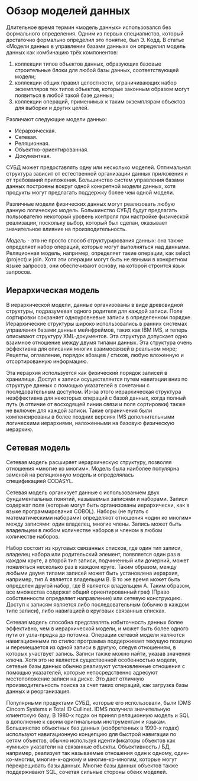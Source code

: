 # Обзор моделей данных

Длительное время термин «модель данных» использовался без формального
определения. Одним из первых специалистов, который достаточно формально
определил это понятие, был Э. Кодд. В статье «Модели данных в управлении
базами данных» он определил модель данных как комбинацию трёх
компонентов:

1.  коллекции типов объектов данных, образующих базовые строительные
    блоки для любой базы данных, соответствующей модели;
2.  коллекции общих правил целостности, ограничивающих набор экземпляров
    тех типов объектов, которые законным образом могут появиться в любой
    такой базе данных;
3.  коллекции операций, применимых к таким экземплярам объектов для
    выборки и других целей.

Различают следующие модели данных:

-   Иерархическая.
-   Сетевая.
-   Реляционная.
-   Объектно-ориентированная.
-   Документная.

СУБД может предоставлять одну или несколько моделей. Оптимальная
структура зависит от естественной организации данных приложения и от
требований приложения. Большинство систем управления базами данных
построены вокруг одной конкретной модели данных, хотя продукты могут
предлагать поддержку более чем одной модели.

Различные модели физических данных могут реализовать любую данную
логическую модель. Большинство СУБД будут предлагать пользователю
некоторый уровень контроля при настройке физической реализации,
поскольку выбор, который был сделан, оказывает значительное влияние на
производительность.

*Модель* - это не просто способ структурирования данных: она также
определяет набор операций, которые могут выполняться над данными.
Реляционная модель, например, определяет такие операции, как select
(project) и join. Хотя эти операции могут быть не явными в конкретном
языке запросов, они обеспечивают основу, на которой строится язык
запросов.

## Иерархическая модель

В иерархической модели, данные организованы в виде древовидной
структуры, подразумевая одного родителя для каждой записи. Поле
сортировки сохраняет одноуровневые записи в определенном порядке.
Иерархические структуры широко использовались в ранних системах
управления базами данных мейнфреймов, таких как IBM IMS, и теперь
описывают структуру XML-документов. Эта структура допускает одно
взаимное отношение между двумя типами данных. Эта структура очень
эффективна для описания многих взаимосвязей в реальном мире; Рецепты,
оглавление, порядок абзацев / стихов, любую вложенную и отсортированную
информацию.

Эта иерархия используется как физический порядок записей в хранилище.
Доступ к записи осуществляется путем навигации вниз по структуре данных
с помощью указателей в сочетании с последовательным доступом. Из-за
этого иерархическая структура неэффективна для некоторых операций с
базой данных, когда полный путь (в отличие от восходящей линии связи и
поля сортировки) также не включен для каждой записи. Такие ограничения
были компенсированы в более поздних версиях IMS дополнительными
логическими иерархиями, наложенными на базовую физическую иерархию.

## Сетевая модель

Сетевая модель расширяет иерархическую структуру, позволяя отношения
«многие ко многим». Модель была наиболее популярна заменой на
реляционную модель и определялась спецификацией CODASYL.

Сетевая модель организует данные с использованием двух фундаментальных
понятий, называемых записями и наборами. Записи содержат поля (которые
могут быть организованы иерархически, как в языке
программирования COBOL). Наборы (не путать с математическими наборами)
определяют отношения «один ко многим» между записями: один владелец,
многие члены. Запись может быть владельцем в любом количестве наборов и
членом в любом количестве наборов.

Набор состоит из круговых связанных списков, где один тип записи,
владелец набора или родительский элемент, появляется один раз в каждом
круге, а второй тип записи, подчиненный или дочерний, может появляться
несколько раз в каждом круге. Таким образом, между любыми двумя типами
записей может быть установлена иерархия, например, тип A является
владельцем B. В то же время может быть определен другой набор, где B
является владельцем A. Таким образом, все множества содержат
общий ориентированный граф (Право собственности определяет направление)
или сетевую конструкцию. Доступ к записям является либо последовательным
(обычно в каждом типе записи), либо навигацией в круговых связанных
списках.

Сетевая модель способна представлять избыточность данных более
эффективно, чем в иерархической модели, и может быть более одного пути
от узла-предка до потомка. Операции сетевой модели являются
навигационными по стилю: программа поддерживает текущую позицию и
перемещается из одной записи в другую, следуя отношениям, в которых
участвует запись. Записи также можно найти, указав значения ключа. Хотя
это не является существенной особенностью модели, сетевые базы данных
обычно реализуют установленные отношения с помощью указателей, которые
непосредственно адресуют местоположение записи на диске. Это дает
отличную производительность поиска за счет таких операций, как загрузка
базы данных и реорганизация.

Популярными продуктами СУБД, которые его использовали, были IDMS Cincom
Systems и Total ID Cullinet. IDMS получила значительную клиентскую базу;
В 1980-х годах он принял реляционную модель и SQL в дополнение к своим
оригинальным инструментам и языкам. Большинство объектных баз
данных (изобретенных в 1990-х годах) используют навигационную концепцию
для быстрой навигации по сетям объектов, обычно используя идентификаторы
объектов как «умные» указатели на связанные объекты. Объективность / БД,
например, реализует так называемые отношения один к одному,
один-ко-многим, многие-к-одному и многие-ко-многим, которые могут
перекрещивать базы данных. Многие базы данных объектов также
поддерживают SQL, сочетая сильные стороны обеих моделей.
